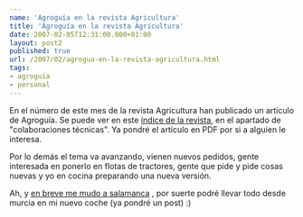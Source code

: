```yaml
---
name: 'Agroguía en la revista Agricultura'
title: 'Agroguía en la revista Agricultura'
date: 2007-02-05T12:31:00.000+01:00
layout: post2
published: true
url: /2007/02/agrogua-en-la-revista-agricultura.html
tags: 
- agroguia
- personal
---
```


En el número de este mes de la revista Agricultura han publicado un artículo de Agroguía. Se puede ver en este [índice de la revista](http://www.editorialagricola.com/agricultura.htm), en el apartado de "colaboraciones técnicas". Ya pondré el artículo en PDF por si a alguien le interesa.  
  
Por lo demás el tema va avanzando, vienen nuevos pedidos, gente interesada en ponerlo en flotas de tractores, gente que pide y pide cosas nuevas y yo en cocina preparando una nueva versión.  
  
Ah, y [en breve me mudo a salamanca](http://blep.blogspot.com/2007/01/entrevistavisita-unkasoft.html) , por suerte podré llevar todo desde murcia en mi nuevo coche (ya pondré un post) :)